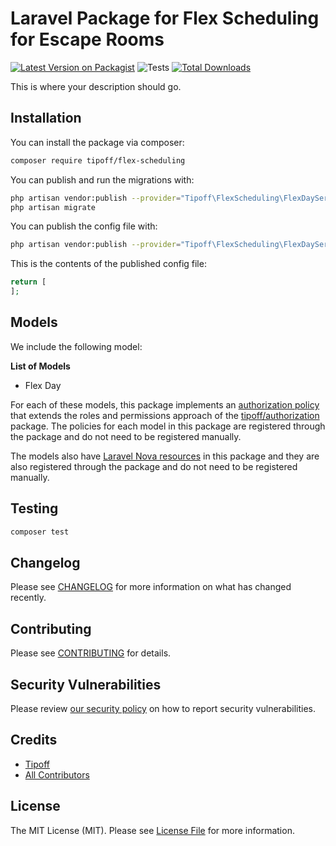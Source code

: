 # Laravel Package for Flex Scheduling for Escape Rooms

[![Latest Version on Packagist](https://img.shields.io/packagist/v/tipoff/flex-scheduling.svg?style=flat-square)](https://packagist.org/packages/tipoff/flex-scheduling)
![Tests](https://github.com/tipoff/flex-scheduling/workflows/Tests/badge.svg)
[![Total Downloads](https://img.shields.io/packagist/dt/tipoff/flex-scheduling.svg?style=flat-square)](https://packagist.org/packages/tipoff/flex-scheduling)


This is where your description should go.

## Installation

You can install the package via composer:

```bash
composer require tipoff/flex-scheduling
```

You can publish and run the migrations with:

```bash
php artisan vendor:publish --provider="Tipoff\FlexScheduling\FlexDayServiceProvider" --tag="flex-scheduling-migrations"
php artisan migrate
```

You can publish the config file with:
```bash
php artisan vendor:publish --provider="Tipoff\FlexScheduling\FlexDayServiceProvider" --tag="flex-scheduling-config"
```

This is the contents of the published config file:

```php
return [
];
```

## Models

We include the following model:

**List of Models**

- Flex Day

For each of these models, this package implements an [authorization policy](https://laravel.com/docs/8.x/authorization) that extends the roles and permissions approach of the [tipoff/authorization](https://github.com/tipoff/authorization) package. The policies for each model in this package are registered through the package and do not need to be registered manually.

The models also have [Laravel Nova resources](https://nova.laravel.com/docs/3.0/resources/) in this package and they are also registered through the package and do not need to be registered manually.

## Testing

```bash
composer test
```

## Changelog

Please see [CHANGELOG](CHANGELOG.md) for more information on what has changed recently.

## Contributing

Please see [CONTRIBUTING](.github/CONTRIBUTING.md) for details.

## Security Vulnerabilities

Please review [our security policy](../../security/policy) on how to report security vulnerabilities.

## Credits

- [Tipoff](https://github.com/tipoff)
- [All Contributors](../../contributors)

## License

The MIT License (MIT). Please see [License File](LICENSE.md) for more information.
